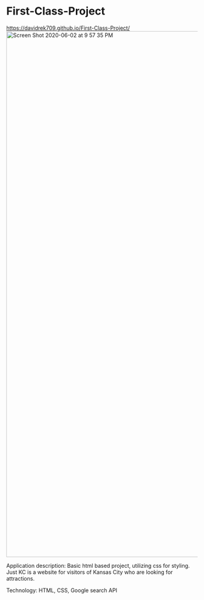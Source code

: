 # First-Class-Project
https://davidrek709.github.io/First-Class-Project/
<img width="1387" alt="Screen Shot 2020-06-02 at 9 57 35 PM" src="https://user-images.githubusercontent.com/53547788/83591245-1f8a1880-a51d-11ea-89a9-50b7271b24ec.png">

Application description:
Basic html based project, utilizing css for styling. Just KC is a website for visitors of Kansas City who are looking for attractions. 

Technology:
HTML, CSS, Google search API
